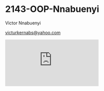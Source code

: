 # 2143-OOP-Nnabuenyi

Victor Nnabuenyi


victurkernabs@yahoo.com

![img](https://www.facebook.com/photo.php?fbid=1104864299537560&set=a.151119961578670.29081.100000420016961&type=3&source=11)
